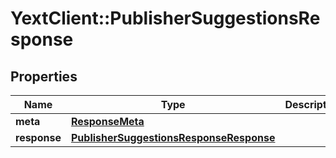 # YextClient::PublisherSuggestionsResponse

## Properties
Name | Type | Description | Notes
------------ | ------------- | ------------- | -------------
**meta** | [**ResponseMeta**](ResponseMeta.md) |  | [optional] 
**response** | [**PublisherSuggestionsResponseResponse**](PublisherSuggestionsResponseResponse.md) |  | [optional] 


